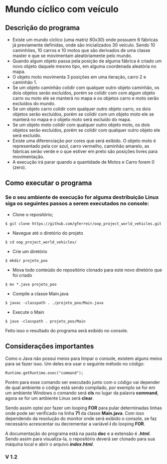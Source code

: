 # Mundo cíclico com veículo
## Descrição do programa

 * Existe um mundo cíclico (uma matriz 60x30) onde possuem 6 fábricas já previamente definidas, onde são inicializados 30 veículo. Sendo 10 caminhões, 10 carros e 10 motos que são derivados de uma classe master e que se movimentam aleatóriamente pelo mundo. 
 * Quando algum objeto passa pela posição de alguma fábrica é criado um novo objeto daquele mesmo tipo, em alguma coordenada aleatória no mapa.
 * O objeto moto movimenta 3 posições em uma iteração, carro 2 e caminhão 1. 
 * Se um objeto caminhão colidir com qualquer outro objeto caminhão, os dois objetos serão excluídos, porém se colidir com com algum objeto carro ou moto ele se manterá no mapa e os objetos carro e moto serão excluídos do mundo. 
 * Se um objeto carro colidir com qualquer  outro objeto carro, os dois objetos serão excluídos, porém se colidir com um objeto moto ele  se manterá no mapa e o objeto moto será excluído do mapa. 
 * Se um objeto moto colidir com qualquer outro objeto moto, os dois objetos serão excluídos, porém se colidir com qualquer outro objeto ele será excluído.
 * Existe uma diferenciação por cores que será exibido. O objeto moto é representado pela cor azul, carro vermelho, caminhão amarelo, as fabricas serão verde e o que estiver em preto são posições livres para movimentação.
 * A execução irá parar quando a quantidade de Motos e Carro forem 0 (zero).

## Como executar o programa

### Se o seu ambiente de execução for alguma destribuição Linux siga os seguintes passos a serem executados no console:

* Clone o repositório;

`$ git clone https://github.com/gferreir/oop_project_world_vehicles.git`

* Navegue até o diretório do projeto

`$ cd oop_project_world_vehicles/`

* Crie um diretório

`$ mkdir projeto_poo`

* Mova todo conteúdo do repositório clonado para este novo diretório que foi criado

`$ mv *.java projeto_poo`

* Compile a classe Main.java

`$ javac -classpath . ./projeto_poo/Main.java`

* Execute o Main

`$ java -classpath . projeto_poo/Main`

Feito isso o resultado do programa será exibido no console. 

## Considerações importantes

Como o Java não possui meios para limpar o console, existem alguns meios para se fazer isso. Um deles era usar o seguinte método no código:

`Runtime.getRuntime.exec("command");`

Porém para esse comando ser executado junto com o código vai depender de qual ambiente o código está sendo compilado, por exemplo se for em um ambiente Windows o comando será **cls** no lugar da palavra **command**, agora se for um ambiente Linux será **clear**.

Sendo assim optei por fazer um looping **FOR** para pular determinadas linhas onde pode ser verificado na linha **71** da classe **Main.java**. Com isso dependendo da resolução do monitor onde será exibido o console, se faz necessário acrescentar ou decrementar a variável ***i*** do looping **FOR**.

A documentação do programa está na pasta **doc** e a extensão é ***.html***. Sendo assim para visualiza-la, o repositório deverá ser clonado para sua máquina local e abrir o arquivo ***index.html***.

### V 1.2
